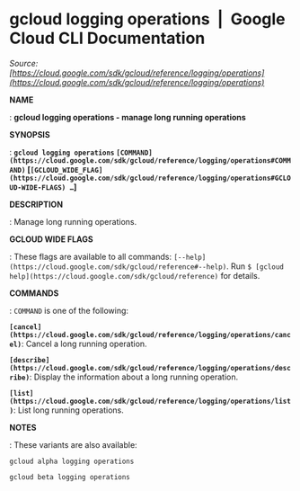 # gcloud logging operations  |  Google Cloud CLI Documentation

*Source: [https://cloud.google.com/sdk/gcloud/reference/logging/operations](https://cloud.google.com/sdk/gcloud/reference/logging/operations)*

**NAME**

: **gcloud logging operations - manage long running operations**

**SYNOPSIS**

: **`gcloud logging operations` `[COMMAND](https://cloud.google.com/sdk/gcloud/reference/logging/operations#COMMAND)` [`[GCLOUD_WIDE_FLAG](https://cloud.google.com/sdk/gcloud/reference/logging/operations#GCLOUD-WIDE-FLAGS) …`]**

**DESCRIPTION**

: Manage long running operations.

**GCLOUD WIDE FLAGS**

: These flags are available to all commands: `[--help](https://cloud.google.com/sdk/gcloud/reference#--help)`.
Run `$ [gcloud help](https://cloud.google.com/sdk/gcloud/reference)` for details.

**COMMANDS**

: ``COMMAND`` is one of the following:

**`[cancel](https://cloud.google.com/sdk/gcloud/reference/logging/operations/cancel)`**:
Cancel a long running operation.

**`[describe](https://cloud.google.com/sdk/gcloud/reference/logging/operations/describe)`**:
Display the information about a long running operation.

**`[list](https://cloud.google.com/sdk/gcloud/reference/logging/operations/list)`**:
List long running operations.

**NOTES**

: These variants are also available:

```
gcloud alpha logging operations
```

```
gcloud beta logging operations
```